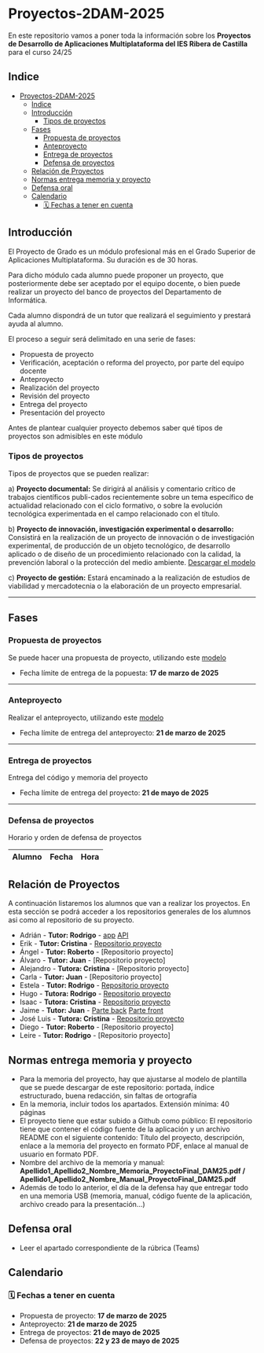 # Proyectos-2DAM-2025

En este repositorio vamos a poner toda la información sobre los **Proyectos de Desarrollo de Aplicaciones Multiplataforma del IES Ribera de Castilla** para el curso 24/25 

## Indice

- [Proyectos-2DAM-2025](#proyectos-2dam-2025)
  - [Indice](#indice)
  - [Introducción](#introducción)
    - [Tipos de proyectos](#tipos-de-proyectos)
  - [Fases](#fases)
    - [Propuesta de proyectos](#propuesta-de-proyectos)
    - [Anteproyecto](#anteproyecto)
    - [Entrega de proyectos](#entrega-de-proyectos)
    - [Defensa de proyectos](#defensa-de-proyectos)
  - [Relación de Proyectos](#relación-de-proyectos)
  - [Normas entrega memoria y proyecto](#normas-entrega-memoria-y-proyecto)
  - [Defensa oral](#defensa-oral)
  - [Calendario](#calendario)
    - [🗓️ Fechas a tener en cuenta](#️-fechas-a-tener-en-cuenta)


  

## Introducción

El Proyecto de Grado es un módulo profesional más en el Grado Superior de Aplicaciones Multiplataforma. Su duración es de 30 horas.

Para dicho módulo cada alumno puede proponer un proyecto, que posteriormente debe ser aceptado por el equipo docente, o bien puede realizar un proyecto del banco de proyectos del Departamento de Informática.

Cada alumno dispondrá de un tutor que realizará el seguimiento y prestará ayuda al alumno.

El proceso a seguir será delimitado en una serie de fases:

- Propuesta de proyecto
- Verificación, aceptación o reforma del proyecto, por parte del equipo docente
- Anteproyecto
- Realización del proyecto
- Revisión del proyecto
- Entrega del proyecto
- Presentación del proyecto

Antes de plantear cualquier proyecto debemos saber qué tipos de proyectos son admisibles en este módulo

### Tipos de proyectos

Tipos de proyectos que se pueden realizar:

a) **Proyecto documental:** Se dirigirá al análisis y comentario crítico de trabajos científicos publi-cados recientemente sobre un tema específico de actualidad relacionado con el ciclo formativo, o sobre la evolución tecnológica experimentada en el campo relacionado con el título. 

b) **Proyecto de innovación, investigación experimental o desarrollo:** Consistirá en la realización de un proyecto de innovación o de investigación experimental, de producción de un objeto tecnológico, de desarrollo aplicado o de diseño de un procedimiento relacionado con la calidad, la prevención laboral o la protección del medio ambiente. [Descargar el modelo](3Proyecto-EsquemaMemoriaDAM-Desarrollo_25.docx)

c) **Proyecto de gestión:** Estará encaminado a la realización de estudios de viabilidad y mercadotecnia o la elaboración de un proyecto empresarial. 

---

## Fases

### Propuesta de proyectos

Se puede hacer una propuesta de proyecto, utilizando este [modelo](1Proyecto-Propuesta_25.doc)

- Fecha límite de entrega de la popuesta: **17 de marzo de 2025**

---
### Anteproyecto

Realizar el anteproyecto, utilizando este [modelo](2Proyecto-EsquemaAnteproyecto_25.docx)

- Fecha límite de entrega del anteproyecto: **21 de marzo de 2025**

---

### Entrega de proyectos

Entrega del código y memoria del proyecto

- Fecha límite de entrega del proyecto: **21 de mayo de 2025**
---

### Defensa de proyectos

Horario y orden de defensa de proyectos


|Alumno  |Fecha  |Hora  |
|---------|---------|---------|



## Relación de Proyectos

A continuación listaremos los alumnos que van a realizar los proyectos. En esta sección se podrá acceder a los repositorios generales de los alumnos asi como al repositorio de su proyecto.

- Adrián - **Tutor: Rodrigo** -  [app](https://github.com/adree3/RiberRepublicFichajeApp) [API](https://github.com/adree3/RiberRepublicFichajeApi)
- Erik - **Tutor: Cristina** -  [Repositorio proyecto](https://github.com/ErikAT04/TFG_Antivirus_ErikAT)
- Ángel - **Tutor: Roberto** -  [Repositorio proyecto]
- Álvaro - **Tutor: Juan** -  [Repositorio proyecto]
- Alejandro - **Tutora: Cristina** -  [Repositorio proyecto]
- Carla - **Tutor: Juan** -  [Repositorio proyecto]
- Estela - **Tutor: Rodrigo** -  [Repositorio proyecto](https://github.com/estelaV9/TFG_CubeX)
- Hugo - **Tutora: Rodrigo** -  [Repositorio proyecto](https://github.com/HugoReyHol/clon-flappy-bird)
- Isaac - **Tutora: Cristina** - [Repositorio proyecto](https://github.com/IsaacGonade/TFG_Gestion_Reuniones)
- Jaime - **Tutor: Juan** -  [Parte back](https://github.com/KonoDIODa13/TFGLibraryOfOharaBack) [Parte front](https://github.com/KonoDIODa13/TFGLibraryOfOharaFront)
- José Luis - **Tutora: Cristina** -  [Repositorio proyecto](https://github.com/joseluismayo/TFG_JoseLuisMayo/tree/main)
- Diego - **Tutor: Roberto** -  [Repositorio proyecto]
- Leire - **Tutor: Rodrigo** -  [Repositorio proyecto]


## Normas entrega memoria y proyecto
- Para la memoria del proyecto, hay que ajustarse al modelo de plantilla que se puede descargar de este repositorio: portada, índice estructurado, buena redacción, sin faltas de ortografía
- En la memoria, incluir todos los apartados. Extensión mínima: 40 páginas
- El proyecto tiene que estar subido a Github como público: El repositorio tiene que contener el código fuente de la aplicación y un archivo README con el siguiente contenido: Título del proyecto, descripción, enlace a la memoria del proyecto en formato PDF, enlace al manual de usuario en formato PDF.
- Nombre del archivo de la memoria y manual: **Apellido1_Apellido2_Nombre_Memoria_ProyectoFinal_DAM25.pdf / Apellido1_Apellido2_Nombre_Manual_ProyectoFinal_DAM25.pdf**
- Además de todo lo anterior, el día de la defensa hay que entregar todo en una memoria USB (memoria, manual, código fuente de la aplicación, archivo creado para la presentación...)

## Defensa oral
- Leer el apartado correspondiente de la rúbrica (Teams)

## Calendario

### 🗓️ Fechas a tener en cuenta

- Propuesta de proyecto: **17 de marzo de 2025**
- Anteproyecto: **21 de marzo de 2025**
- Entrega de proyectos: **21 de mayo de 2025**
- Defensa de proyectos: **22 y 23 de mayo de 2025**
